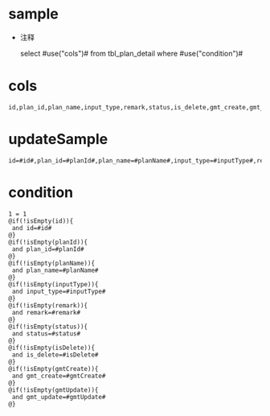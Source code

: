 sample
===
* 注释

	select #use("cols")# from tbl_plan_detail  where  #use("condition")#

cols
===
	id,plan_id,plan_name,input_type,remark,status,is_delete,gmt_create,gmt_update

updateSample
===
	
	id=#id#,plan_id=#planId#,plan_name=#planName#,input_type=#inputType#,remark=#remark#,status=#status#,is_delete=#isDelete#,gmt_create=#gmtCreate#,gmt_update=#gmtUpdate#

condition
===

	1 = 1  
	@if(!isEmpty(id)){
	 and id=#id#
	@}
	@if(!isEmpty(planId)){
	 and plan_id=#planId#
	@}
	@if(!isEmpty(planName)){
	 and plan_name=#planName#
	@}
	@if(!isEmpty(inputType)){
	 and input_type=#inputType#
	@}
	@if(!isEmpty(remark)){
	 and remark=#remark#
	@}
	@if(!isEmpty(status)){
	 and status=#status#
	@}
	@if(!isEmpty(isDelete)){
	 and is_delete=#isDelete#
	@}
	@if(!isEmpty(gmtCreate)){
	 and gmt_create=#gmtCreate#
	@}
	@if(!isEmpty(gmtUpdate)){
	 and gmt_update=#gmtUpdate#
	@}
	
	